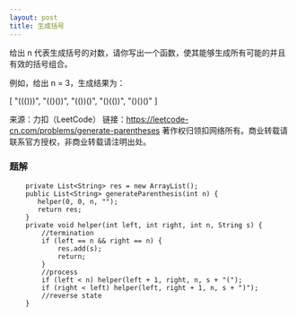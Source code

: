 ```yaml
---
layout: post
title: 生成括号
---
```

给出 n 代表生成括号的对数，请你写出一个函数，使其能够生成所有可能的并且有效的括号组合。

例如，给出 n = 3，生成结果为：


[
  "((()))",
  "(()())",
  "(())()",
  "()(())",
  "()()()"
]

来源：力扣（LeetCode）
链接：https://leetcode-cn.com/problems/generate-parentheses
著作权归领扣网络所有。商业转载请联系官方授权，非商业转载请注明出处。

### 题解


``` 
    private List<String> res = new ArrayList();
    public List<String> generateParenthesis(int n) {
       helper(0, 0, n, "");
       return res; 
    }
    private void helper(int left, int right, int n, String s) {
        //termination
        if (left == n && right == n) {
            res.add(s);
            return;
        }
        //process
        if (left < n) helper(left + 1, right, n, s + "(");
        if (right < left) helper(left, right + 1, n, s + ")");
        //reverse state
    }
```  

